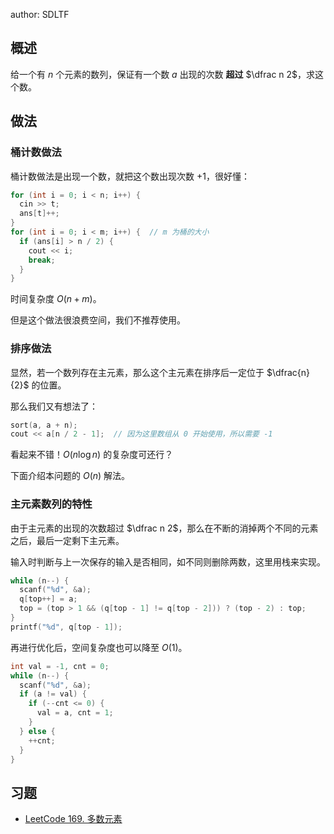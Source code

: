 author: SDLTF

## 概述

给一个有 $n$ 个元素的数列，保证有一个数 $a$ 出现的次数 **超过** $\dfrac n 2$，求这个数。

## 做法

### 桶计数做法

桶计数做法是出现一个数，就把这个数出现次数 $+1$，很好懂：

```cpp
for (int i = 0; i < n; i++) {
  cin >> t;
  ans[t]++;
}
for (int i = 0; i < m; i++) {  // m 为桶的大小
  if (ans[i] > n / 2) {
    cout << i;
    break;
  }
}
```

时间复杂度 $O(n+m)$。

但是这个做法很浪费空间，我们不推荐使用。

### 排序做法

显然，若一个数列存在主元素，那么这个主元素在排序后一定位于 $\dfrac{n}{2}$ 的位置。

那么我们又有想法了：

```cpp
sort(a, a + n);
cout << a[n / 2 - 1];  // 因为这里数组从 0 开始使用，所以需要 -1
```

看起来不错！$O(n\log n)$ 的复杂度可还行？

下面介绍本问题的 $O(n)$ 解法。

### 主元素数列的特性

由于主元素的出现的次数超过 $\dfrac n 2$，那么在不断的消掉两个不同的元素之后，最后一定剩下主元素。

输入时判断与上一次保存的输入是否相同，如不同则删除两数，这里用栈来实现。

```cpp
while (n--) {
  scanf("%d", &a);
  q[top++] = a;
  top = (top > 1 && (q[top - 1] != q[top - 2])) ? (top - 2) : top;
}
printf("%d", q[top - 1]);
```

再进行优化后，空间复杂度也可以降至 $O(1)$。

```cpp
int val = -1, cnt = 0;
while (n--) {
  scanf("%d", &a);
  if (a != val) {
    if (--cnt <= 0) {
      val = a, cnt = 1;
    }
  } else {
    ++cnt;
  }
}
```

## 习题

* [LeetCode 169. 多数元素](https://leetcode.cn/problems/majority-element)
